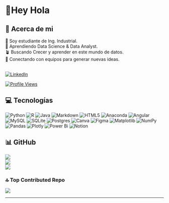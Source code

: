 # 👋Hey Hola

## 💫 Acerca de mi

👷 Soy estudiante de Ing. Industrial. <br>🐍 Aprendiendo Data Science & Data Analyst. <br>🪴 Buscando Crecer y aprender en este mundo de datos. <br>🤝 Conectando con equipos para generar nuevas ideas.<br><br>

[![LinkedIn](https://img.shields.io/badge/LinkedIn-%230077B5.svg?logo=linkedin&logoColor=white)](https://www.linkedin.com/in/alan-israel-paz-aguilar-b529391a3/)

[![Profile Views](https://visitcount.itsvg.in/api?id=AI-PA&icon=0&color=1)](https://visitcount.itsvg.in)

## 💻 Tecnologías

![Python](https://img.shields.io/badge/python-3670A0?style=for-the-badge&logo=python&logoColor=ffdd54) ![R](https://img.shields.io/badge/r-%23276DC3.svg?style=for-the-badge&logo=r&logoColor=white) ![Java](https://img.shields.io/badge/java-%23ED8B00.svg?style=for-the-badge&logo=openjdk&logoColor=white) ![Markdown](https://img.shields.io/badge/markdown-%23000000.svg?style=for-the-badge&logo=markdown&logoColor=white) ![HTML5](https://img.shields.io/badge/html5-%23E34F26.svg?style=for-the-badge&logo=html5&logoColor=white) ![Anaconda](https://img.shields.io/badge/Anaconda-%2344A833.svg?style=for-the-badge&logo=anaconda&logoColor=white) ![Angular](https://img.shields.io/badge/angular-%23DD0031.svg?style=for-the-badge&logo=angular&logoColor=white) ![MySQL](https://img.shields.io/badge/mysql-%2300000f.svg?style=for-the-badge&logo=mysql&logoColor=white) ![SQLite](https://img.shields.io/badge/sqlite-%2307405e.svg?style=for-the-badge&logo=sqlite&logoColor=white) ![Postgres](https://img.shields.io/badge/postgres-%23316192.svg?style=for-the-badge&logo=postgresql&logoColor=white) ![Canva](https://img.shields.io/badge/Canva-%2300C4CC.svg?style=for-the-badge&logo=Canva&logoColor=white) ![Figma](https://img.shields.io/badge/figma-%23F24E1E.svg?style=for-the-badge&logo=figma&logoColor=white) ![Matplotlib](https://img.shields.io/badge/Matplotlib-%23ffffff.svg?style=for-the-badge&logo=Matplotlib&logoColor=black) ![NumPy](https://img.shields.io/badge/numpy-%23013243.svg?style=for-the-badge&logo=numpy&logoColor=white) ![Pandas](https://img.shields.io/badge/pandas-%23150458.svg?style=for-the-badge&logo=pandas&logoColor=white) ![Plotly](https://img.shields.io/badge/Plotly-%233F4F75.svg?style=for-the-badge&logo=plotly&logoColor=white) ![Power Bi](https://img.shields.io/badge/power_bi-F2C811?style=for-the-badge&logo=powerbi&logoColor=black) ![Notion](https://img.shields.io/badge/Notion-%23000000.svg?style=for-the-badge&logo=notion&logoColor=white)

## 📊 GitHub

![](https://github-readme-stats.vercel.app/api?username=AI-PA&theme=slateorange&hide_border=false&include_all_commits=true&count_private=true)<br/>
![](https://github-readme-streak-stats.herokuapp.com/?user=AI-PA&theme=slateorange&hide_border=false)<br/>
![](https://github-readme-stats.vercel.app/api/top-langs/?username=AI-PA&theme=slateorange&hide_border=false&include_all_commits=true&count_private=true&layout=compact)

### 🔝 Top Contributed Repo

![](https://github-contributor-stats.vercel.app/api?username=AI-PA&limit=5&theme=dark&combine_all_yearly_contributions=true)

---
<!-- Proudly created with GPRM ( https://gprm.itsvg.in ) -->